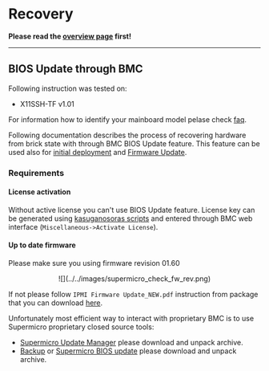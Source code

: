 # Recovery

**Please read the [overview page](../overview) first!**

---

## BIOS Update through BMC

Following instruction was tested on:

* X11SSH-TF v1.01

For information how to identify your mainboard model pelase check
[faq](../faq/#how-to-identify-my-mainboard-model).

Following documentation describes the process of recovering hardware from brick
state with through BMC BIOS Update feature. This feature can be used also for
[initial deployment](../initial-deployment) and [Firmware
Update](../firmawre-update).

### Requirements

#### License activation

Without active license you can't use BIOS Update feature. License key can be
generated using [kasuganosoras
scripts](https://github.com/kasuganosoras/SuperMicro-IPMI-LicenseGenerator) and
entered through BMC web interface (`Miscellaneous->Activate License`).

#### Up to date firmware

Please make sure you using firmware revision 01.60
<center>
![](../../images/supermicro_check_fw_rev.png)
</center>

If not please follow `IPMI Firmware Update_NEW.pdf` instruction from package
that you can download
[here](https://www.supermicro.com/en/support/resources/downloadcenter/firmware/MBD-X11SSH-TF/BMC).

Unfortunately most efficient way to interact with proprietary BMC is to use
Supermicro proprietary closed source tools:

* [Supermicro Update
  Manager](https://www.supermicro.com/en/solutions/management-software/supermicro-update-manager)
   please download and unpack archive.
* [Backup](../../../dasharo-tools-suite/documentation/#bios-backup) or
  [Supermicro BIOS
  update](https://www.supermicro.com/en/support/resources/downloadcenter/firmware/MBD-X11SSH-TF/BIOS)
   please download and unpack archive.
